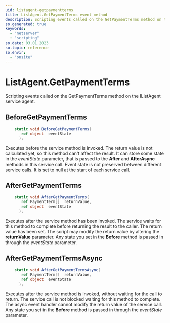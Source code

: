 ```yaml
---
uid: listagent-getpaymentterms
title: ListAgent.GetPaymentTerms event method
description: Scripting events called on the GetPaymentTerms method on the ListAgent service agent.
so.generated: true
keywords:
  - "netserver"
  - "scripting"
so.date: 03.01.2023
so.topic: reference
so.envir:
  - "onsite"
---
```

# ListAgent.GetPaymentTerms

Scripting events called on the <see cref='M:SuperOffice.CRM.Services.IListAgent.GetPaymentTerms'>GetPaymentTerms</see> method on the <see cref='IListAgent'>IListAgent</see>  service agent.

## BeforeGetPaymentTerms
```cs
    static void BeforeGetPaymentTerms(
       ref object  eventState
      );
```
Executes before the service method is invoked.
The return value is not calculated yet, so this method can't affect the result.
It can store some state in the *eventState* parameter, that is passed to the **After** and **AfterAsync** methods in this service call.
Event state is not preserved between different service calls. It is set to null at the start of each service call.
## AfterGetPaymentTerms
```cs
    static void AfterGetPaymentTerms(
       ref PaymentTerm[]  returnValue,
       ref object  eventState
      );
```
Executes after the service method has been invoked. The service waits for this method to complete before returning the result to the caller.
The return value has been set. The script may modify the return value by altering the **returnValue** parameter.
Any state you set in the **Before** method is passed in through the *eventState* parameter.
## AfterGetPaymentTermsAsync
```cs
    static void AfterGetPaymentTermsAsync(
       ref PaymentTerm[]  returnValue,
       ref object  eventState
      );
```
Executes after the service method is invoked, without waiting for the call to return.
The service call is not blocked waiting for this method to complete.
The async event handler cannot modify the return value of the service call.
Any state you set in the **Before** method is passed in through the *eventState* parameter.

